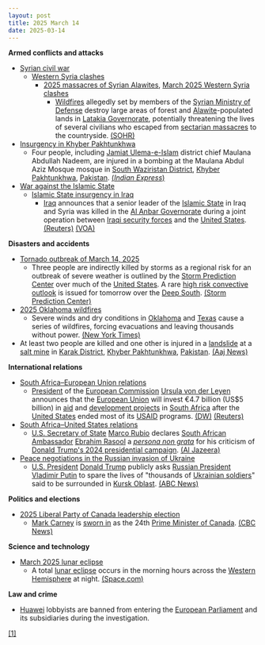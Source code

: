 ```yaml
---
layout: post
title: 2025 March 14
date: 2025-03-14
---
```



**Armed conflicts and attacks**

* [Syrian civil war](https://en.wikipedia.org/wiki/Syrian_civil_war "Syrian civil war")
  + [Western Syria clashes](https://en.wikipedia.org/wiki/Western_Syria_clashes_%28December_2024%E2%80%93present%29 "Western Syria clashes (December 2024–present)")
    - [2025 massacres of Syrian Alawites](https://en.wikipedia.org/wiki/2025_massacres_of_Syrian_Alawites "2025 massacres of Syrian Alawites"), [March 2025 Western Syria clashes](https://en.wikipedia.org/wiki/March_2025_Western_Syria_clashes "March 2025 Western Syria clashes")
      * [Wildfires](https://en.wikipedia.org/wiki/Wildfire "Wildfire") allegedly set by members of the [Syrian Ministry of Defense](https://en.wikipedia.org/wiki/Ministry_of_Defense_%28Syria%29 "Ministry of Defense (Syria)") destroy large areas of forest and [Alawite](https://en.wikipedia.org/wiki/Alawites "Alawites")-populated lands in [Latakia Governorate](https://en.wikipedia.org/wiki/Latakia_Governorate "Latakia Governorate"), potentially threatening the lives of several civilians who escaped from [sectarian massacres](https://en.wikipedia.org/wiki/Sectarianism_and_minorities_in_the_Syrian_civil_war "Sectarianism and minorities in the Syrian civil war") to the countryside. [(SOHR)](https://www.syriahr.com/en/357736/)
* [Insurgency in Khyber Pakhtunkhwa](https://en.wikipedia.org/wiki/Insurgency_in_Khyber_Pakhtunkhwa "Insurgency in Khyber Pakhtunkhwa")
  + Four people, including [Jamiat Ulema-e-Islam](https://en.wikipedia.org/wiki/Jamiat_Ulema-e-Islam "Jamiat Ulema-e-Islam") district chief Maulana Abdullah Nadeem, are injured in a bombing at the Maulana Abdul Aziz Mosque mosque in [South Waziristan District](https://en.wikipedia.org/wiki/South_Waziristan_District "South Waziristan District"), [Khyber Pakhtunkhwa](https://en.wikipedia.org/wiki/Khyber_Pakhtunkhwa "Khyber Pakhtunkhwa"), [Pakistan](https://en.wikipedia.org/wiki/Pakistan "Pakistan"). [(*Indian Express*)](https://indianexpress.com/article/pakistan/senior-cleric-among-4-worshippers-injured-in-bomb-explosion-at-mosque-in-pakistan-9886693/)
* [War against the Islamic State](https://en.wikipedia.org/wiki/War_against_the_Islamic_State "War against the Islamic State")
  + [Islamic State insurgency in Iraq](https://en.wikipedia.org/wiki/Islamic_State_insurgency_in_Iraq_%282017%E2%80%93present%29 "Islamic State insurgency in Iraq (2017–present)")
    - [Iraq](https://en.wikipedia.org/wiki/Iraq "Iraq") announces that a senior leader of the [Islamic State](https://en.wikipedia.org/wiki/Islamic_State "Islamic State") in Iraq and Syria was killed in the [Al Anbar Governorate](https://en.wikipedia.org/wiki/Al_Anbar_Governorate "Al Anbar Governorate") during a joint operation between [Iraqi security forces](https://en.wikipedia.org/wiki/Iraqi_security_forces "Iraqi security forces") and the [United States](https://en.wikipedia.org/wiki/United_States "United States"). [(Reuters)](https://www.reuters.com/world/middle-east/iraqi-pm-says-islamic-state-leader-iraq-syria-killed-2025-03-14/) [(VOA)](https://www.voanews.com/a/iraq-says-key-islamic-state-leader-is-dead/8011115.html)

**Disasters and accidents**

* [Tornado outbreak of March 14, 2025](https://en.wikipedia.org/wiki/Tornado_outbreak_of_March_14%2C_2025 "Tornado outbreak of March 14, 2025")
  + Three people are indirectly killed by storms as a regional risk for an outbreak of severe weather is outlined by the [Storm Prediction Center](https://en.wikipedia.org/wiki/Storm_Prediction_Center "Storm Prediction Center") over much of the [United States](https://en.wikipedia.org/wiki/United_States "United States"). A rare [high risk convective outlook](https://en.wikipedia.org/wiki/List_of_Storm_Prediction_Center_high_risk_days "List of Storm Prediction Center high risk days") is issued for tomorrow over the [Deep South](https://en.wikipedia.org/wiki/Deep_South "Deep South"). [(Storm Prediction Center)](https://www.spc.noaa.gov/products/outlook/archive/2025/day2otlk_20250314_1730.html)
* [2025 Oklahoma wildfires](https://en.wikipedia.org/wiki/2025_Oklahoma_wildfires "2025 Oklahoma wildfires")
  + Severe winds and dry conditions in [Oklahoma](https://en.wikipedia.org/wiki/Oklahoma "Oklahoma") and [Texas](https://en.wikipedia.org/wiki/Texas "Texas") cause a series of wildfires, forcing evacuations and leaving thousands without power. [(New York Times)](https://www.nytimes.com/2025/03/14/us/wildfires-texas-oklahoma.html)
* At least two people are killed and one other is injured in a [landslide](https://en.wikipedia.org/wiki/Landslide "Landslide") at a [salt mine](https://en.wikipedia.org/wiki/Salt_mining "Salt mining") in [Karak District](https://en.wikipedia.org/wiki/Karak_District "Karak District"), [Khyber Pakhtunkhwa](https://en.wikipedia.org/wiki/Khyber_Pakhtunkhwa "Khyber Pakhtunkhwa"), [Pakistan](https://en.wikipedia.org/wiki/Pakistan "Pakistan"). [(Aaj News)](https://english.aaj.tv/news/330407074/two-died-one-injured-in-landslide-at-karaks-salt-mine)

**International relations**

* [South Africa–European Union relations](https://en.wikipedia.org/wiki/South_Africa%E2%80%93European_Union_relations "South Africa–European Union relations")
  + [President](https://en.wikipedia.org/wiki/President_of_the_European_Commission "President of the European Commission") of the [European Commission](https://en.wikipedia.org/wiki/European_Commission "European Commission") [Ursula von der Leyen](https://en.wikipedia.org/wiki/Ursula_von_der_Leyen "Ursula von der Leyen") announces that the [European Union](https://en.wikipedia.org/wiki/European_Union "European Union") will invest €4.7 billion (US$5 billion) in [aid](https://en.wikipedia.org/wiki/Aid "Aid") and [development projects](https://en.wikipedia.org/wiki/UNDP_South_Africa "UNDP South Africa") in [South Africa](https://en.wikipedia.org/wiki/South_Africa "South Africa") after the [United States](https://en.wikipedia.org/wiki/United_States "United States") ended most of its [USAID](https://en.wikipedia.org/wiki/USAID "USAID") programs. [(DW)](https://www.dw.com/en/eu-to-invest-5bn-in-south-africa-after-us-aid-withdrawal/a-71915894) [(Reuters)](https://www.reuters.com/world/africa/european-union-announces-47-billion-euro-investment-package-south-africa-2025-03-13/)
* [South Africa–United States relations](https://en.wikipedia.org/wiki/South_Africa%E2%80%93United_States_relations "South Africa–United States relations")
  + [U.S. Secretary of State](https://en.wikipedia.org/wiki/U.S._Secretary_of_State "U.S. Secretary of State") [Marco Rubio](https://en.wikipedia.org/wiki/Marco_Rubio "Marco Rubio") declares [South African Ambassador](https://en.wikipedia.org/wiki/South_African_Ambassador_to_the_United_States "South African Ambassador to the United States") [Ebrahim Rasool](https://en.wikipedia.org/wiki/Ebrahim_Rasool "Ebrahim Rasool") a *[persona non grata](https://en.wikipedia.org/wiki/Persona_non_grata "Persona non grata")* for his criticism of [Donald Trump's 2024 presidential campaign](https://en.wikipedia.org/wiki/Donald_Trump_2024_presidential_campaign "Donald Trump 2024 presidential campaign"). [(Al Jazeera)](https://www.aljazeera.com/news/2025/3/14/us-expels-south-african-ambassador-over-criticism-of-trump)
* [Peace negotiations in the Russian invasion of Ukraine](https://en.wikipedia.org/wiki/Peace_negotiations_in_the_Russian_invasion_of_Ukraine "Peace negotiations in the Russian invasion of Ukraine")
  + [U.S. President](https://en.wikipedia.org/wiki/U.S._President "U.S. President") [Donald Trump](https://en.wikipedia.org/wiki/Donald_Trump "Donald Trump") publicly asks [Russian President](https://en.wikipedia.org/wiki/Russian_President "Russian President") [Vladimir Putin](https://en.wikipedia.org/wiki/Vladimir_Putin "Vladimir Putin") to spare the lives of "thousands of [Ukrainian soldiers](https://en.wikipedia.org/wiki/Ukrainian_Armed_Forces "Ukrainian Armed Forces")" said to be surrounded in [Kursk Oblast](https://en.wikipedia.org/wiki/Kursk_Oblast "Kursk Oblast"). [(ABC News)](https://abcnews.go.com/International/vladimir-putin-ukraine-surrender-after-donald-trump-calls/story?id=119801808)

**Politics and elections**

* [2025 Liberal Party of Canada leadership election](https://en.wikipedia.org/wiki/2025_Liberal_Party_of_Canada_leadership_election "2025 Liberal Party of Canada leadership election")
  + [Mark Carney](https://en.wikipedia.org/wiki/Mark_Carney "Mark Carney") is [sworn in](https://en.wikipedia.org/wiki/Oath_of_office#Canada "Oath of office") as the 24th [Prime Minister of Canada](https://en.wikipedia.org/wiki/Prime_Minister_of_Canada "Prime Minister of Canada"). [(CBC News)](https://www.cbc.ca/news/politics/carney-swearing-in-pm-cabinet-1.7482871)

**Science and technology**

* [March 2025 lunar eclipse](https://en.wikipedia.org/wiki/March_2025_lunar_eclipse "March 2025 lunar eclipse")
  + A total [lunar eclipse](https://en.wikipedia.org/wiki/Lunar_eclipse "Lunar eclipse") occurs in the morning hours across the [Western Hemisphere](https://en.wikipedia.org/wiki/Western_Hemisphere "Western Hemisphere") at night. [(Space.com)](https://www.space.com/total-lunar-eclipse-tonight-march-2025-visibility-tips)

**Law and crime**

* [Huawei](https://en.wikipedia.org/wiki/Huawei "Huawei") lobbyists are banned from entering the [European Parliament](https://en.wikipedia.org/wiki/European_Parliament "European Parliament") and its subsidiaries during the investigation.

[[1]](https://www.euronews.com/my-europe/2025/03/14/huawei-lobbyists-barred-temporarily-from-the-european-parliament%28Euronews%29)
